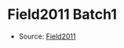 <a name="material" />

# Field2011 Batch1
<script type="application/ld+json">
  {
    "@context": "https://schema.org/",
    "@type": "ChemicalSubstance",
    "http://purl.org/dc/terms/conformsTo":
      {
        "@type": "CreativeWork",
        "@id": "https://bioschemas.org/profiles/ChemicalSubstance/0.4-RELEASE/"
      },
    "@id": "https://egonw.github.io/nanowiki/nanowiki106.html#material",
    "name": "Field2011 Batch1",
    "sameAs": "http://127.0.0.1/mediawiki/index.php/Special:URIResolver/Field2011_Batch1"
  }
</script>


* Source: [Field2011](http://127.0.0.1/mediawiki/index.php/Special:URIResolver/Field2011)
